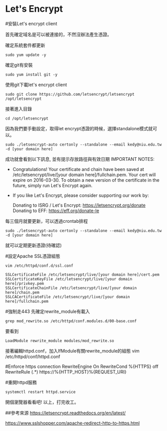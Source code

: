 # Let's Encrypt

#安裝Let's encrypt client

首先確定域名是可以被連接的，不然沒辦法產生憑證。

確定系統套件都更新
    
    sudo yum update -y

確定git有安裝
    
    sudo yum install git -y 

使用git下載let's encrypt client
    
    
    sudo git clone https://github.com/letsencrypt/letsencrypt /opt/letsencrypt

接著進入目錄
    
    cd /opt/letsencrypt

因為我們要手動設定，取得let encrypt憑證的時候，選擇standalone模式就可以。

    sudo ./letsencrypt-auto certonly --standalone --email kedy@niu.edu.tw -d [your domain here]

成功就會看到以下訊息, 並有提示存放路徑與有效日期
IMPORTANT NOTES:
 - Congratulations! Your certificate and chain have been saved at
   /etc/letsencrypt/live/[your domain here]/fullchain.pem. Your
   cert will expire on 2016-03-30. To obtain a new version of the
   certificate in the future, simply run Let's Encrypt again.
 - If you like Let's Encrypt, please consider supporting our work by:

   Donating to ISRG / Let's Encrypt:   https://letsencrypt.org/donate
   Donating to EFF:                    https://eff.org/donate-le


每三個月就要更新，可以透過crontab排程

    sudo ./letsencrypt-auto certonly --standalone --email kedy@niu.edu.tw -d [your domain here]
    
就可以定期更新憑證(待確認)

#設定Apache SSL憑證組態

    vim /etc/httpd/conf.d/ssl.conf
    
    SSLCertificateFile /etc/letsencrypt/live/[your domain here]/cert.pem
    SSLCertificateKeyFile /etc/letsencrypt/live/[your domain here]/privkey.pem
    SSLCertificateChainFile /etc/letsencrypt/live/[your domain here]/chain.pem
    SSLCACertificateFile /etc/letsencrypt/live/[your domain here]/fullchain.pem

#強制走443
先確定rewrite_module有載入

    grep mod_rewrite.so /etc/httpd/conf.modules.d/00-base.conf

要看到

    LoadModule rewrite_module modules/mod_rewrite.so

接著編輯httpd.conf，加入IfModule有關rewrite_module的組態
vim /etc/httpd/conf/httpd.conf

#Enforce https connection
    <IfModule rewrite_module>
        RewriteEngine On
        RewriteCond %{HTTPS} off
        RewriteRule (.*) https://%{HTTP_HOST}%{REQUEST_URI}
    </IfModule>

#重開httpd服務

    systemctl restart httpd.service

開個瀏覽器看看吧! 以上，打完收工。

##參考來源
https://letsencrypt.readthedocs.org/en/latest/

https://www.sslshopper.com/apache-redirect-http-to-https.html